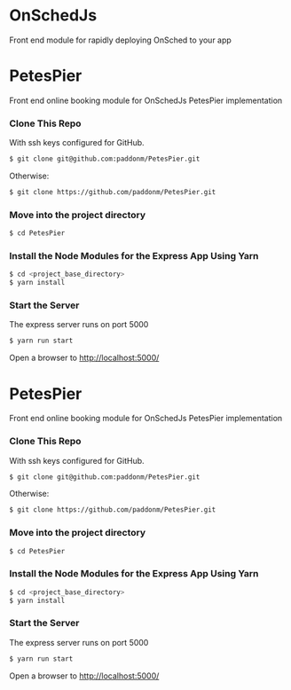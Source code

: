 # OnSchedJs

Front end module for rapidly deploying OnSched to your app
# PetesPier

Front end online booking module for OnSchedJs PetesPier implementation

### Clone This Repo
With ssh keys configured for GitHub.

```bash 
$ git clone git@github.com:paddonm/PetesPier.git 
```

Otherwise:
```bash
$ git clone https://github.com/paddonm/PetesPier.git
```

### Move into the project directory
```bash
$ cd PetesPier
```

### Install the Node Modules for the Express App Using Yarn
```bash
$ cd <project_base_directory>
$ yarn install
```

### Start the Server
The express server runs on port 5000

```bash
$ yarn run start
```

Open a browser to [http://localhost:5000/](http://localhost:5000/)

# PetesPier

Front end online booking module for OnSchedJs PetesPier implementation

### Clone This Repo
With ssh keys configured for GitHub.

```bash 
$ git clone git@github.com:paddonm/PetesPier.git 
```

Otherwise:
```bash
$ git clone https://github.com/paddonm/PetesPier.git
```

### Move into the project directory
```bash
$ cd PetesPier
```

### Install the Node Modules for the Express App Using Yarn
```bash
$ cd <project_base_directory>
$ yarn install
```

### Start the Server
The express server runs on port 5000

```bash
$ yarn run start
```

Open a browser to [http://localhost:5000/](http://localhost:5000/)

